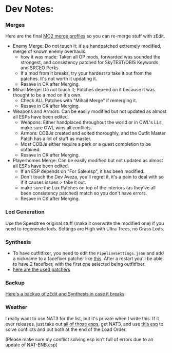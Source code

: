 # Dev Notes:

### Merges
Here are the final [MO2 merge profiles](https://drive.google.com/file/d/1xkICfEjnDUPOUxiZBvBVLJLf8NZ7dzwL/view?usp=sharing) so you can re-merge stuff with zEdit.

- Enemy Merge: Do not touch it; it's a handpatched extremely modified, merge of known enemy overhauls.
  - how it was made: Taken all OP mods, forwarded was sounded the strongest, and consistency patched for SkyTEST/OBIS Keywords and SRCEO Perks
  - If a mod from it breaks, try your hardest to take it out from the patches. It's not worth it updating it.
  - Resave in CK after Merging.
- Mihail Merge: Do not touch it; Patches depend on it because it was thought to be a mod on it's own.
  - Check ALL Patches with "Mihail Merge" if remerging it. 
  - Resave in CK after Merging.
- Weapons and Armors: Can be easily modified but not updated as almost all ESPs have been edited.
  - Weapons: Either handplaced throughout the world or in OWL's LLs, make sure OWL wins all conflicts.
  - Armors: COBJs created and edited thoroughly, and the Outfit Master Patch has a lot of stuff as master.
  - Most COBJs either require a perk or a quest completion to be obtained.
  - Resave in CK after Merging. 
- Playerhomes Merge: Can be easily modified but not updated as almost all ESPs have been edited.
  - If an ESP depends on "For Sale.esp", it has been modified.
  - Don't touch the Dev Aveza, you'll regret it, it's a pain to deal with so if it causes issues > take it out.
  - make sure the Lux Patches on top of the interiors (as they've all been consistency patched) match so you don't have errors.
  - Resave in CK after Merging.

### Lod Generation 
Use the Speedtree original stuff (make it overwrite the modified one) if you need to regenerate lods. Settings are High with Ultra Trees, no Grass Lods.

### Synthesis 
- To have outfitfixer, you need to edit the ``PipelineSettings.json`` and add a nickname to a facefixer patcher like [this](http://prntscr.com/1t8w6uj). After a restart you'll be able to have 2 facefixer, with the first one selected being outfitfixer.
- [here are the used patchers](https://prnt.sc/1t8vxv5)

### Backup
[Here's a backup of zEdit and Synthesis in case it breaks](https://drive.google.com/file/d/1bsO_UqR0pRi3u0hIyDLVKa9ZT3Mdl8n8/view?usp=sharing)

### Weather
I really want to use NAT3 for the list, but it's private when I write this. If it ever releases, just take out [all of those esps](http://prntscr.com/1t8wm68), get NAT3, and use [this esp](https://drive.google.com/file/d/1vtEziAs01UzKJVuSfWYZ6MSKmOKf8-hd/view?usp=sharing) to solve conflicts and put both at the end of the Load Order.

(Please make sure my conflict solving esp isn't full of errors due to an update of NAT-ENB.esp)
